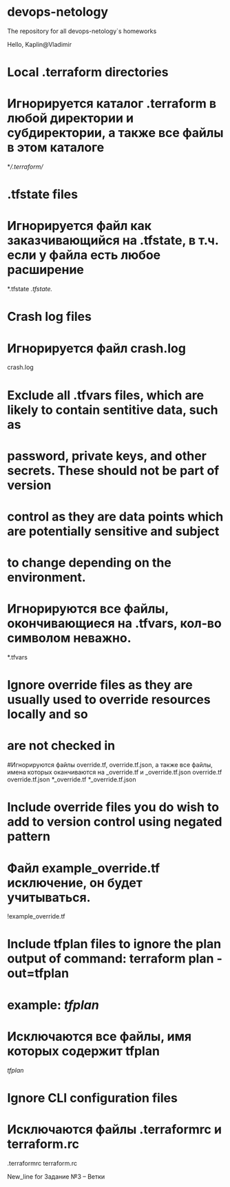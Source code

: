 # devops-netology
The repository for all devops-netology`s homeworks

Hello, Kaplin@Vladimir


# Local .terraform directories
# Игнорируется каталог .terraform в любой директории и субдиректории, а также все файлы в этом каталоге
**/.terraform/*

# .tfstate files
# Игнорируется файл как заказчивающийся на .tfstate, в т.ч. если у файла есть любое расширение 
*.tfstate
*.tfstate.*

# Crash log files
# Игнорируется файл crash.log
crash.log

# Exclude all .tfvars files, which are likely to contain sentitive data, such as
# password, private keys, and other secrets. These should not be part of version
# control as they are data points which are potentially sensitive and subject
# to change depending on the environment.
# Игнорируются все файлы, окончивающиеся на .tfvars, кол-во символом неважно.
*.tfvars

# Ignore override files as they are usually used to override resources locally and so
# are not checked in

#Игнорируются файлы override.tf, override.tf.json, а также все файлы, имена которых оканчиваются на _override.tf и _override.tf.json
override.tf
override.tf.json
*_override.tf
*_override.tf.json

# Include override files you do wish to add to version control using negated pattern
#
# Файл example_override.tf исключение, он будет учитываться.
!example_override.tf

# Include tfplan files to ignore the plan output of command: terraform plan -out=tfplan
# example: *tfplan*
# Исключаются все файлы, имя которых содержит tfplan
*tfplan*

# Ignore CLI configuration files
# Исключаются файлы .terraformrc и  terraform.rc
.terraformrc
terraform.rc

New_line for Задание №3 – Ветки